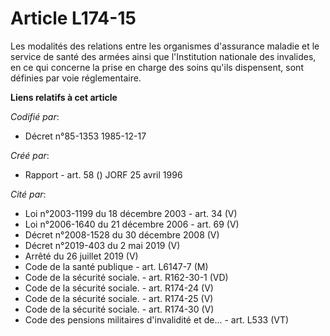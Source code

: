 # Article L174-15

Les modalités des relations entre les organismes d'assurance maladie et le service de santé des armées ainsi que
l'Institution nationale des invalides, en ce qui concerne la prise en charge des soins qu'ils dispensent, sont définies par
voie réglementaire.

**Liens relatifs à cet article**

_Codifié par_:

  - Décret n°85-1353 1985-12-17

_Créé par_:

  - Rapport - art. 58 () JORF 25 avril 1996

_Cité par_:

  - Loi n°2003-1199 du 18 décembre 2003 - art. 34 (V)
  - Loi n°2006-1640 du 21 décembre 2006 - art. 69 (V)
  - Décret n°2008-1528 du 30 décembre 2008 (V)
  - Décret n°2019-403 du 2 mai 2019 (V)
  - Arrêté du 26 juillet 2019 (V)
  - Code de la santé publique - art. L6147-7 (M)
  - Code de la sécurité sociale. - art. R162-30-1 (VD)
  - Code de la sécurité sociale. - art. R174-24 (V)
  - Code de la sécurité sociale. - art. R174-25 (V)
  - Code de la sécurité sociale. - art. R174-30 (V)
  - Code des pensions militaires d'invalidité et de... - art. L533 (VT)
